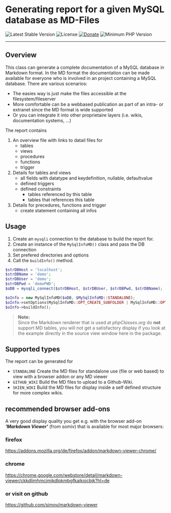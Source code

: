 # Generating report for a given MySQL database as MD-Files 

 ![Latest Stable Version](https://img.shields.io/badge/release-v1.0.0-brightgreen.svg)
 ![License](https://img.shields.io/packagist/l/gomoob/php-pushwoosh.svg) 
 [![Donate](https://img.shields.io/static/v1?label=donate&message=PayPal&color=orange)](https://www.paypal.me/SKientzler/5.00EUR)
 ![Minimum PHP Version](https://img.shields.io/badge/php-%3E%3D%207.4-8892BF.svg)
 
----------
## Overview

This class can generate a complete documentation of a MySQL database in Markdown format.
In the MD format the documentation can be made available for everyone who is involved 
in an project containing a MySQL database. There are various scenarios:
- The easies way is just make the files accessible at the filesystem/fileserver
- More comfortable can be a webbased publication as part of an intra- or extranet 
  since the MD format is wide supported
- Or you can integrate it into other proprietaire layers (i.e. wikis, 
  documentation systems, ...)

The report contains 
1. An overview file with links to datail files for
   - tables
   - views
   - procedures
   - functions
   - trigger
2. Details for tables and views
   - all fields with datatype and keydefinition, nullable, defaultvalue
   - defined triggers
   - defined constraints
     - tables referenced by this table
	 - tables that references this table
3. Details for precedures, functions and trigger
   - create statement containing all infos

## Usage
1. Create an `mysqli` connection to the database to build the report for.
2. Create an instance of the `MySqlInfoMD()` class and pass the DB connection
3. Set prefered directories and options
4. Call the `buildInfo()` method.

```php
$strDBHost = 'localhost';
$strDBName = 'demo';
$strDBUser = 'demo';
$strDBPwd = 'demoPWD';
$oDB = mysqli_connect($strDBHost, $strDBUser, $strDBPwd, $strDBName);

$oInfo = new MySqlInfoMD($oDB, $MySqlInfoMD::STANDALONE);
$oInfo->setOptions(MySqlInfoMD::OPT_CREATE_SUBFOLDER | MySqlInfoMD::OPT_CREATE_STMT);
$oInfo->buildInfo();
```

> **Note:**  
> Since the Markdown renderer that is used at *phpClasses.org* do **not** support MD 
> tables, you will not get a satisfactory display if you look at the example directly
> in the source view window here in the package.

## Supported types
The report can be generated for
- `STANDALONE`
  Create the MD files for standalone use (file or web based) to view with a browser 
  addon or any MD viewer
- `GITHUB_WIKI`
  Build the MD files to upload to a Github-Wiki.
- `SKIEN_WIKI`
  Build the MD files for display inside a self defined structure for more complex 
  wikis.
  
## recommended browser add-ons
A very good display quality you get e.g. with the browser add-on ***'Markdown Viewer'***
(from somiv) that is available for most major browsers:

### firefox
https://addons.mozilla.org/de/firefox/addon/markdown-viewer-chrome/

### chrome
https://chrome.google.com/webstore/detail/markdown-viewer/ckkdlimhmcjmikdlpkmbgfkaikojcbjk?hl=de

### or visit on github
https://github.com/simov/markdown-viewer

